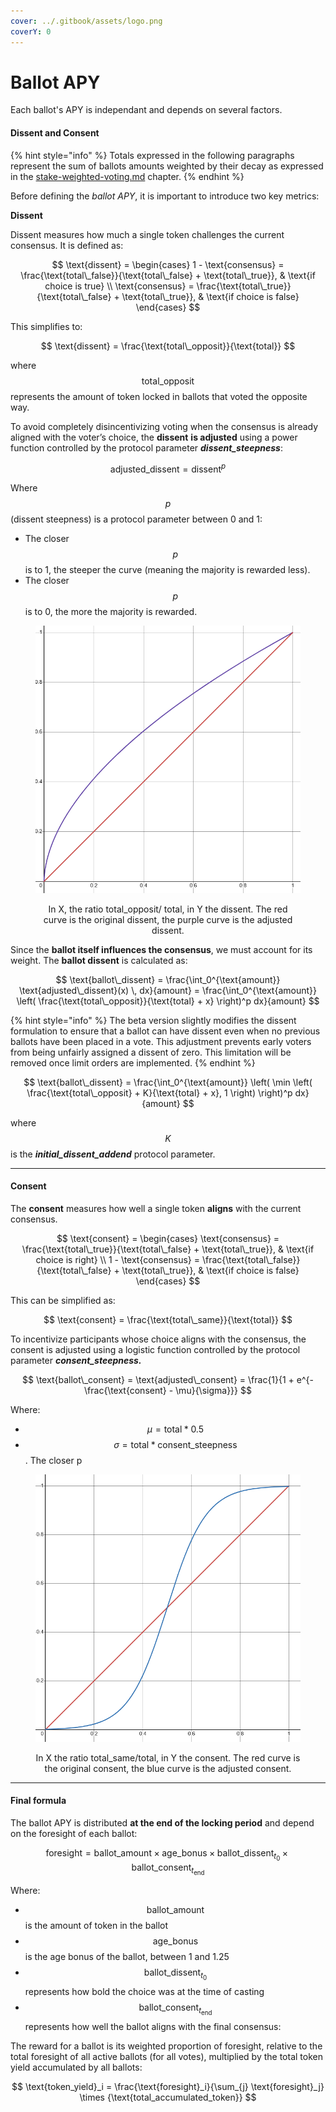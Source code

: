 ```yaml
---
cover: ../.gitbook/assets/logo.png
coverY: 0
---
```


# Ballot APY

Each ballot's APY is independant and depends on several factors.

#### **Dissent and Consent**

{% hint style="info" %}
Totals expressed in the following paragraphs represent the sum of ballots amounts weighted by their decay as expressed in the [stake-weighted-voting.md](stake-weighted-voting.md "mention") chapter.
{% endhint %}

Before defining the _ballot APY_, it is important to introduce two key metrics:

**Dissent**

Dissent measures how much a single token challenges the current consensus. It is defined as:

$$
\text{dissent} =
\begin{cases} 
1 - \text{consensus} = \frac{\text{total\_false}}{\text{total\_false} + \text{total\_true}}, & \text{if choice is true} \\ 
\text{consensus} = \frac{\text{total\_true}}{\text{total\_false} + \text{total\_true}}, & \text{if choice is false} 
\end{cases}
$$

This simplifies to:

$$
\text{dissent} = \frac{\text{total\_opposit}}{\text{total}}
$$

where $$\text{total\_opposit}$$ represents the amount of token locked in ballots that voted the opposite way.

To avoid completely disincentivizing voting when the consensus is already aligned with the voter’s choice, the **dissent** **is adjusted** using a power function controlled by the protocol parameter _**dissent\_steepness**_:

$$
\text{adjusted\_dissent} = \text{dissent}^p
$$

Where $$p$$ (dissent steepness) is a protocol parameter between 0 and 1:

* The closer $$p$$ is to 1, the steeper the curve (meaning the majority is rewarded less).
* The closer $$p$$ is to 0, the more the majority is rewarded.

<div align="center" data-full-width="true"><figure><img src="../.gitbook/assets/image (4).png" alt="" width="532"><figcaption><p>In X, the ratio total_opposit/ total, in Y the dissent. The red curve is the original dissent, the purple curve is the adjusted dissent.</p></figcaption></figure></div>

Since the **ballot itself influences the consensus**, we must account for its weight. The **ballot dissent** is calculated as:

$$
\text{ballot\_dissent} = \frac{\int_0^{\text{amount}} \text{adjusted\_dissent}(x) \, dx}{amount} = \frac{\int_0^{\text{amount}} \left( \frac{\text{total\_opposit}}{\text{total} + x} \right)^p dx}{amount}
$$

{% hint style="info" %}
The beta version slightly modifies the dissent formulation to ensure that a ballot can have dissent even when no previous ballots have been placed in a vote. This adjustment prevents early voters from being unfairly assigned a dissent of zero. This limitation will be removed once limit orders are implemented.
{% endhint %}

$$
\text{ballot\_dissent} = \frac{\int_0^{\text{amount}} \left( \min \left( \frac{\text{total\_opposit} + K}{\text{total} + x}, 1 \right) \right)^p dx}{amount}
$$

where $$K$$ is the _**initial\_dissent\_addend**_ protocol parameter.

***

#### Consent

The **consent** measures how well a single token **aligns** with the current consensus.

$$
\text{consent} =
\begin{cases} 
\text{consensus} = \frac{\text{total\_true}}{\text{total\_false} + \text{total\_true}}, & \text{if choice is right} \\ 
1 - \text{consensus} = \frac{\text{total\_false}}{\text{total\_false} + \text{total\_true}}, & \text{if choice is false}
\end{cases}
$$

This can be simplified as:

$$
\text{consent} = \frac{\text{total\_same}}{\text{total}}
$$

To incentivize participants whose choice aligns with the consensus, the consent is adjusted using a logistic function controlled by the protocol parameter _**consent\_steepness.**_

$$
\text{ballot\_consent} = \text{adjusted\_consent} = \frac{1}{1 + e^{-\frac{\text{consent} - \mu}{\sigma}}}
$$

Where:

* $$\mu = \text{total} * 0.5$$
* $$\sigma = \text{total} * \text{consent\_steepness}$$. The closer p

<div align="center" data-full-width="false"><figure><img src="../.gitbook/assets/image (5).png" alt="" width="543"><figcaption><p>In X the ratio total_same/total, in Y the consent. The red curve is the original consent, the blue curve is the adjusted consent.</p></figcaption></figure></div>

***

#### Final formula

The ballot APY is distributed **at the end of the locking period** and depend on the foresight of each ballot:

$$
\text{foresight} = \text{ballot_amount} \times \text{age_bonus} \times \text{ballot_dissent}_{t_0} \times \text{ballot_consent}_{t_{\text{end}}}
$$

Where:

* $$\text{ballot_amount}$$ is the amount of token in the ballot
* $$\text{age_bonus}$$ is the age bonus of the ballot, between 1 and 1.25
* $$\text{ballot\_dissent}_{t_0}$$represents how bold the choice was at the time of casting
* $$\text{ballot\_consent}_{t_{\text{end}}}$$represents how well the ballot aligns with the final consensus:

The reward for a ballot is its weighted proportion of foresight, relative to the total foresight of all active ballots (for all votes), multiplied by the total token yield accumulated by all ballots:

$$
\text{token_yield}_i = \frac{\text{foresight}_i}{\sum_{j} \text{foresight}_j} \times {\text{total_accumulated_token}}
$$
